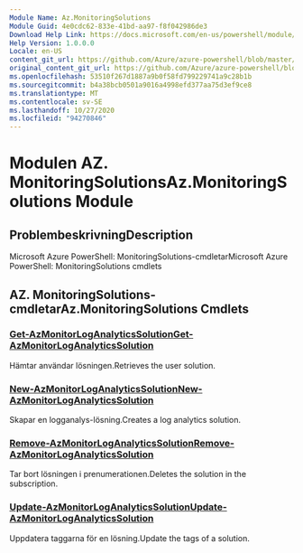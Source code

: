 ```yaml
---
Module Name: Az.MonitoringSolutions
Module Guid: 4e0cdc62-833e-41bd-aa97-f8f042986de3
Download Help Link: https://docs.microsoft.com/en-us/powershell/module/az.monitoringsolutions
Help Version: 1.0.0.0
Locale: en-US
content_git_url: https://github.com/Azure/azure-powershell/blob/master/src/MonitoringSolutions/help/Az.MonitoringSolutions.md
original_content_git_url: https://github.com/Azure/azure-powershell/blob/master/src/MonitoringSolutions/help/Az.MonitoringSolutions.md
ms.openlocfilehash: 53510f267d1887a9b0f58fd799229741a9c28b1b
ms.sourcegitcommit: b4a38bcb0501a9016a4998efd377aa75d3ef9ce8
ms.translationtype: MT
ms.contentlocale: sv-SE
ms.lasthandoff: 10/27/2020
ms.locfileid: "94270846"
---
```

# <span data-ttu-id="d4f30-101">Modulen AZ. MonitoringSolutions</span><span class="sxs-lookup"><span data-stu-id="d4f30-101">Az.MonitoringSolutions Module</span></span>
## <span data-ttu-id="d4f30-102">Problembeskrivning</span><span class="sxs-lookup"><span data-stu-id="d4f30-102">Description</span></span>
<span data-ttu-id="d4f30-103">Microsoft Azure PowerShell: MonitoringSolutions-cmdletar</span><span class="sxs-lookup"><span data-stu-id="d4f30-103">Microsoft Azure PowerShell: MonitoringSolutions cmdlets</span></span>

## <span data-ttu-id="d4f30-104">AZ. MonitoringSolutions-cmdletar</span><span class="sxs-lookup"><span data-stu-id="d4f30-104">Az.MonitoringSolutions Cmdlets</span></span>
### [<span data-ttu-id="d4f30-105">Get-AzMonitorLogAnalyticsSolution</span><span class="sxs-lookup"><span data-stu-id="d4f30-105">Get-AzMonitorLogAnalyticsSolution</span></span>](Get-AzMonitorLogAnalyticsSolution.md)
<span data-ttu-id="d4f30-106">Hämtar användar lösningen.</span><span class="sxs-lookup"><span data-stu-id="d4f30-106">Retrieves the user solution.</span></span>

### [<span data-ttu-id="d4f30-107">New-AzMonitorLogAnalyticsSolution</span><span class="sxs-lookup"><span data-stu-id="d4f30-107">New-AzMonitorLogAnalyticsSolution</span></span>](New-AzMonitorLogAnalyticsSolution.md)
<span data-ttu-id="d4f30-108">Skapar en logganalys-lösning.</span><span class="sxs-lookup"><span data-stu-id="d4f30-108">Creates a log analytics solution.</span></span>

### [<span data-ttu-id="d4f30-109">Remove-AzMonitorLogAnalyticsSolution</span><span class="sxs-lookup"><span data-stu-id="d4f30-109">Remove-AzMonitorLogAnalyticsSolution</span></span>](Remove-AzMonitorLogAnalyticsSolution.md)
<span data-ttu-id="d4f30-110">Tar bort lösningen i prenumerationen.</span><span class="sxs-lookup"><span data-stu-id="d4f30-110">Deletes the solution in the subscription.</span></span>

### [<span data-ttu-id="d4f30-111">Update-AzMonitorLogAnalyticsSolution</span><span class="sxs-lookup"><span data-stu-id="d4f30-111">Update-AzMonitorLogAnalyticsSolution</span></span>](Update-AzMonitorLogAnalyticsSolution.md)
<span data-ttu-id="d4f30-112">Uppdatera taggarna för en lösning.</span><span class="sxs-lookup"><span data-stu-id="d4f30-112">Update the tags of a solution.</span></span>

